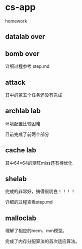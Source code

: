 # cs-app
homework



## datalab over

## bomb over

详细过程参考 step.md

## attack 

其中的第五个任务还没有完成

## archlab lab

环境配置比较困难

目前完成了前两个部分

## cache lab

其中64*64的矩阵miss还有待优化

## shelab 

完成的非常好，搞得很明白！！！！

详细的过程查看step.md

## malloclab

理解了相应的mem、mm模型。

完成了内存分配算法的首次适应算法。
